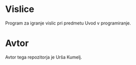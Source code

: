 # Vislice
Program za igranje vislic pri predmetu Uvod v programiranje.

# Avtor
Avtor tega repozitorja je Urša Kumelj.
